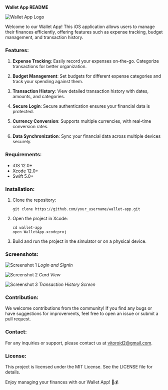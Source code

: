 **Wallet App README**

![Wallet App Logo](https://imgur.com/a/pzpYeRD)

Welcome to our Wallet App! This iOS application allows users to manage their finances efficiently, offering features such as expense tracking, budget management, and transaction history.

### Features:

1. **Expense Tracking**: Easily record your expenses on-the-go. Categorize transactions for better organization.
   
2. **Budget Management**: Set budgets for different expense categories and track your spending against them.

3. **Transaction History**: View detailed transaction history with dates, amounts, and categories.

4. **Secure Login**: Secure authentication ensures your financial data is protected.

5. **Currency Conversion**: Supports multiple currencies, with real-time conversion rates.

6. **Data Synchronization**: Sync your financial data across multiple devices securely.

### Requirements:

- iOS 12.0+
- Xcode 12.0+
- Swift 5.0+

### Installation:

1. Clone the repository:

   ```
   git clone https://github.com/your_username/wallet-app.git
   ```

2. Open the project in Xcode:

   ```
   cd wallet-app
   open WalletApp.xcodeproj
   ```

3. Build and run the project in the simulator or on a physical device.

### Screenshots:

![Screenshot 1](screenshot1.png)
*Login and SignIn*

![Screenshot 2](screenshot2.png)
*Card View*

![Screenshot 3](screenshot3.png)
*Transaction History Screen*

### Contribution:

We welcome contributions from the community! If you find any bugs or have suggestions for improvements, feel free to open an issue or submit a pull request.

### Contact:

For any inquiries or support, please contact us at vitoroid2@gmail.com.

### License:

This project is licensed under the MIT License. See the LICENSE file for details.

Enjoy managing your finances with our Wallet App! 📱💰
